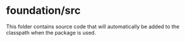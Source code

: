 # foundation/src

This folder contains source code that will automatically be added to the classpath when
the package is used.
